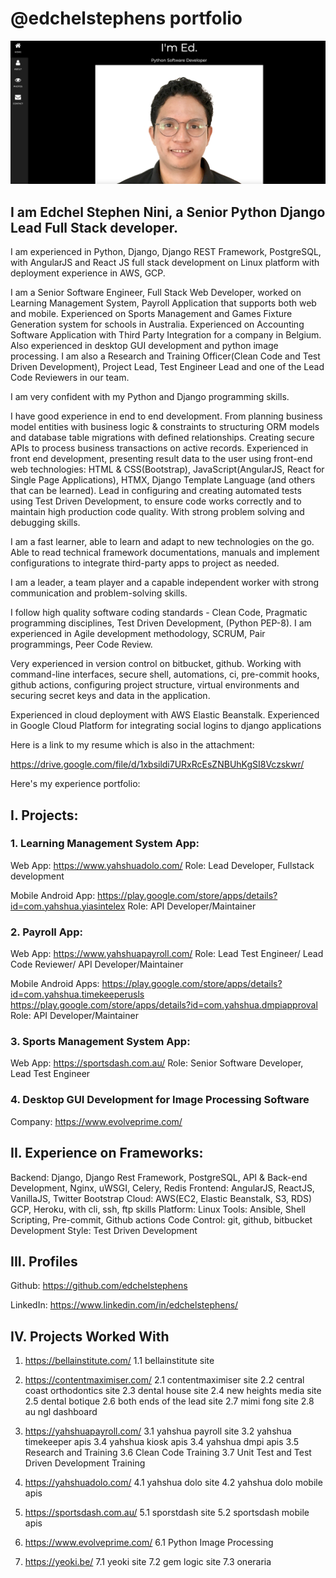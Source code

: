 # @edchelstephens portfolio

![Profile](./images/screenshot.png)

## I am Edchel Stephen Nini, a Senior Python Django Lead Full Stack developer.

I am experienced in Python, Django, Django REST Framework, PostgreSQL, with AngularJS and React JS full stack development on Linux platform with deployment experience in AWS, GCP.

I am a Senior Software Engineer, Full Stack Web Developer, worked on Learning Management System, Payroll Application that supports both web and mobile. Experienced on Sports Management and Games Fixture Generation system for schools in Australia. Experienced on Accounting Software Application with Third Party Integration for a company in Belgium. Also experienced in
desktop GUI development and python image processing.
I am also a Research and Training Officer(Clean Code and Test Driven Development), Project Lead, Test Engineer Lead and one of the Lead Code Reviewers in our team.

I am very confident with my Python and Django programming skills.

I have good experience in end to end development.
From planning business model entities with business logic & constraints to
structuring  ORM models and database table migrations with defined relationships.
Creating secure APIs to process business transactions on active records.
Experienced in front end development, presenting result data to the user using front-end web technologies: HTML & CSS(Bootstrap), JavaScript(AngularJS, React for Single Page Applications), HTMX,
Django Template Language (and others that can be learned).
Lead in configuring and creating automated tests using Test Driven Development,
to ensure code works correctly and to maintain high production code quality.
With strong problem solving and debugging skills.


I am a fast learner, able to learn and adapt to new technologies on the go.
Able to read technical framework documentations, manuals and implement configurations to integrate third-party apps to project as needed.

I am a leader, a team player and a capable independent worker with strong communication and problem-solving skills.

I follow high quality software coding standards - Clean Code, Pragmatic programming disciplines, Test Driven Development, (Python PEP-8).
I am experienced in Agile development methodology, SCRUM, Pair programmings, Peer Code Review.

Very experienced in version control on bitbucket, github.
Working with command-line interfaces, secure shell, automations, ci, pre-commit hooks, github actions, configuring project structure, virtual environments and securing secret keys and data in the application.

Experienced in cloud deployment with AWS Elastic Beanstalk.
Experienced in Google Cloud Platform for integrating social logins to django applications


Here is a link to my resume which is also in the attachment:

https://drive.google.com/file/d/1xbsildi7URxRcEsZNBUhKgSI8Vczskwr/

Here's my experience portfolio:

## I. Projects:
### 1. Learning Management System App:
Web App:
https://www.yahshuadolo.com/
Role: Lead Developer,  Fullstack development

Mobile Android App:
https://play.google.com/store/apps/details?id=com.yahshua.yiasintelex
Role: API Developer/Maintainer

### 2. Payroll App:
Web App:
https://www.yahshuapayroll.com/
Role: Lead Test Engineer/ Lead Code Reviewer/ API Developer/Maintainer

Mobile Android Apps:
https://play.google.com/store/apps/details?id=com.yahshua.timekeeperusls
https://play.google.com/store/apps/details?id=com.yahshua.dmpiapproval
Role: API Developer/Maintainer

### 3. Sports Management System App:
Web App:
https://sportsdash.com.au/
Role: Senior Software Developer, Lead Test Engineer

### 4. Desktop GUI Development for Image Processing Software
Company:
https://www.evolveprime.com/


## II. Experience on Frameworks:
Backend: Django, Django Rest Framework, PostgreSQL, API & Back-end Development, Nginx, uWSGI,  Celery, Redis
Frontend: AngularJS, ReactJS, VanillaJS, Twitter Bootstrap
Cloud: AWS(EC2, Elastic Beanstalk, S3, RDS) GCP, Heroku, with cli, ssh, ftp skills
Platform: Linux
Tools: Ansible, Shell Scripting, Pre-commit, Github actions
Code Control: git, github, bitbucket
Development Style: Test Driven Development

## III. Profiles
Github:
https://github.com/edchelstephens

LinkedIn:
https://www.linkedin.com/in/edchelstephens/


## IV. Projects Worked With
1. https://bellainstitute.com/
    1.1 bellainstitute site

2. https://contentmaximiser.com/
    2.1 contentmaximiser site
    2.2 central coast orthodontics site
    2.3 dental house site
    2.4 new heights media site
    2.5 dental botique
    2.6 both ends of the lead site
    2.7 mimi fong site
    2.8 au ngl dashboard

3. https://yahshuapayroll.com/
    3.1 yahshua payroll site
    3.2 yahshua timekeeper apis
    3.4 yahshua kiosk apis
    3.4 yahshua dmpi apis
    3.5 Research and Training
    3.6 Clean Code Training
    3.7 Unit Test and Test Driven Development Training

4. https://yahshuadolo.com/
    4.1 yahshua dolo site
    4.2 yahshua dolo mobile apis

5. https://sportsdash.com.au/
    5.1 sporstdash site
    5.2 sportsdash mobile apis

6. https://www.evolveprime.com/
    6.1 Python Image Processing

7. https://yeoki.be/
    7.1 yeoki site
    7.2 gem logic site
    7.3 oneraria
